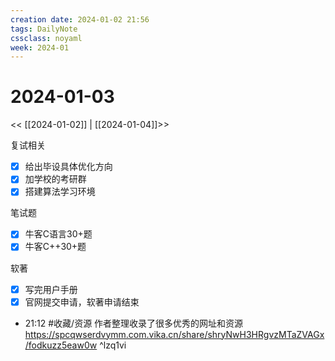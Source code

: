 ```yaml
---
creation date: 2024-01-02 21:56
tags: DailyNote
cssclass: noyaml
week: 2024-01
---
```


# 2024-01-03

<< [[2024-01-02]] | [[2024-01-04]]>>

复试相关
- [x] 给出毕设具体优化方向
- [x] 加学校的考研群
- [x] 搭建算法学习环境

笔试题
- [x] 牛客C语言30+题
- [x] 牛客C++30+题

软著
- [x] 写完用户手册
- [x] 官网提交申请，软著申请结束

- 21:12 #收藏/资源 作者整理收录了很多优秀的网址和资源 https://spcqwserdvymm.com.vika.cn/share/shryNwH3HRgvzMTaZVAGx/fodkuzz5eaw0w ^lzq1vi